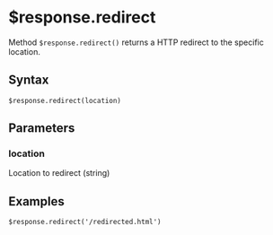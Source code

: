 # $response.redirect

Method `$response.redirect()` returns a HTTP redirect to the specific location.

## Syntax

```
$response.redirect(location)
```

## Parameters

### location
Location to redirect (string)


## Examples

```
$response.redirect('/redirected.html')
```
